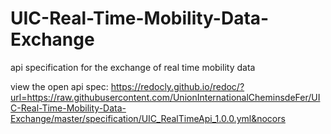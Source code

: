 # UIC-Real-Time-Mobility-Data-Exchange
api specification for the exchange of real time mobility data


view the open api spec: https://redocly.github.io/redoc/?url=https://raw.githubusercontent.com/UnionInternationalCheminsdeFer/UIC-Real-Time-Mobility-Data-Exchange/master/specification/UIC_RealTimeApi_1.0.0.yml&nocors


